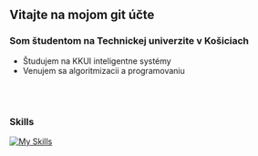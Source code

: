 ## Vitajte na mojom git účte  

### Som študentom na Technickej univerzite v Košiciach 
- Študujem na KKUI inteligentne systémy 
- Venujem sa algoritmizacii a programovaniu 

<br/>
<br/>

### Skills

[![My Skills](https://skillicons.dev/icons?i=appwrite,html,css,sass,js,ts,svelte,angular,deno,mysql,docker,git&perline=8)](https://www.linkedin.com/in/matúš-ferčák-4ba51a212)
